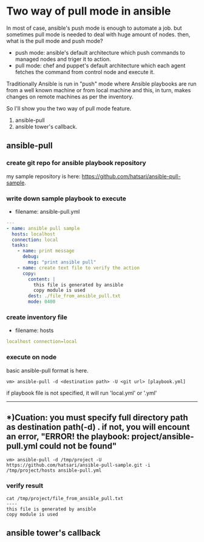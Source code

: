 # Two way of pull mode in ansible
In most of case, ansible's push mode is enough to automate a job. but sometimes pull mode is needed to deal with huge amount of nodes.
then, what is the pull mode and push mode?
- push mode: ansible's default architecture which push commands to managed nodes and triger it to action.
- pull mode: chef and puppet's default architecture which each agent fetches the command from control node and execute it.

Traditionally Ansible is run in "push" mode where Ansible playbooks are run from a well known machine or from local machine and this, in turn, makes changes on remote machines as per the inventory.

So I'll show you the two way of pull mode feature. 
  1. ansible-pull
  1. ansible tower's callback.
## ansible-pull
### create git repo for ansible playbook repository
my sample repository is here: https://github.com/hatsari/ansible-pull-sample.

### write down sample playbook to execute
  - filename: ansible-pull.yml
```yaml
---
- name: ansible pull sample
  hosts: localhost
  connection: local
  tasks:
    - name: print message
      debug:
        msg: "print ansible pull"
    - name: create text file to verify the action
      copy:
        content: |
          this file is generated by ansible
          copy module is used
        dest: ./file_from_ansible_pull.txt
        mode: 0400
```

### create inventory file
  - filename: hosts
```yaml
localhost connection=local
```

### execute on node
basic ansible-pull format is here.
```shell
vm> ansible-pull -d <destination path> -U <git url> [playbook.yml]
```
if playbook file is not specified, it will run 'local.yml' or '<hostname>.yml'

----
*)Cuation: you must specify full directory path as destination path(-d) . if not, you will encount an error, "ERROR! the playbook: project/ansible-pull.yml could not be found"
----
```shell
vm> ansible-pull -d /tmp/project -U https://github.com/hatsari/ansible-pull-sample.git -i /tmp/project/hosts ansible-pull.yml
```
### verify result
```shell
cat /tmp/project/file_from_ansible_pull.txt
----
this file is generated by ansible
copy module is used
```
## ansible tower's callback
